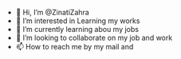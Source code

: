 - 👋 Hi, I’m @ZinatiZahra
- 👀 I’m interested in Learning my works
- 🌱 I’m currently learning abou my jobs
- 💞️ I’m looking to collaborate on my job and work
- 📫 How to reach me by my mail and        
   
<!---
ZinatiZahra/ZinatiZahra is a ✨ special ✨ repository because its `README.md` (this file) appears on your GitHub profile.
You can click the Preview link to take a look at your changes.
--->
